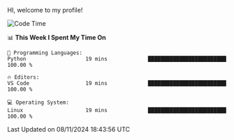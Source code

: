HI, welcome to my profile!
<!--START_SECTION:waka-->
![Code Time](http://img.shields.io/badge/Code%20Time-1%2C934%20hrs%2026%20mins-blue)

📊 **This Week I Spent My Time On** 

```text
💬 Programming Languages: 
Python                   19 mins             █████████████████████████   100.00 % 

🔥 Editors: 
VS Code                  19 mins             █████████████████████████   100.00 % 

💻 Operating System: 
Linux                    19 mins             █████████████████████████   100.00 % 
```


 Last Updated on 08/11/2024 18:43:56 UTC
<!--END_SECTION:waka-->
